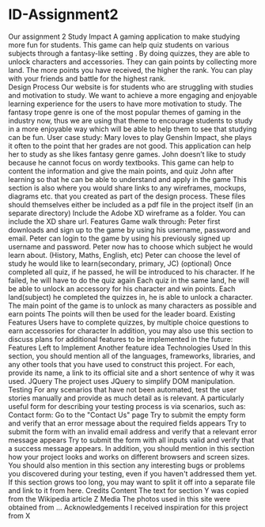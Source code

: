 # ID-Assignment2
Our assignment 2 
Study Impact
A gaming application to make studying more fun for students. This game can help quiz students on various subjects through a fantasy-like setting . By doing quizzes, they are able to unlock characters and accessories. They can gain points by collecting more land. The more points you have received, the higher the rank. You can play with your friends and battle for the highest rank.  
Design Process
Our website is for students who are struggling with studies and motivation to study. We want to achieve a more engaging and enjoyable learning experience for the users to have more motivation to study. The fantasy trope genre is one of the most popular themes of gaming in the industry now, thus we are using that theme to encourage students to study in a more enjoyable way which will be able to help them to see that studying can be fun. 
User case study:
Mary loves to play Genshin Impact, she plays it often to the point that her grades are not good. This application can help her to study as she likes fantasy genre games. 
John doesn’t like to study because he cannot focus on wordy textbooks. This game can help to content the information and give the main points, and quiz John after learning so that he can be able to understand and apply in the game
This section is also where you would share links to any wireframes, mockups, diagrams etc. that you created as part of the design process. These files should themselves either be included as a pdf file in the project itself (in an separate directory) Include the Adobe XD wireframe as a folder. You can include the XD share url.
Features
Game walk through: 
Peter first downloads and sign up to the game by using his username, password and email. 
Peter can login to the game by using his previously signed up username and password. 
Peter now has to choose which subject he would learn about. (History, Maths, English, etc)
Peter can choose the level of study he would like to learn(secondary, primary, JC) (optional)
Once completed all quiz, if he passed, he will be introduced to his character. 
 If he failed, he will have to do the quiz again
Each quiz in the same land, he will be able to unlock an accessory for his character and win points.
Each land(subject) he completed the quizzes in, he is able to unlock a character. 
The main point of the game is to unlock as many characters as possible and earn points
The points will then be used for the leader board. 
Existing Features
Users have to complete quizzes, by multiple choice questions to earn accessories for character
In addition, you may also use this section to discuss plans for additional features to be implemented in the future:
Features Left to Implement
Another feature idea
Technologies Used
In this section, you should mention all of the languages, frameworks, libraries, and any other tools that you have used to construct this project. For each, provide its name, a link to its official site and a short sentence of why it was used.
JQuery
The project uses JQuery to simplify DOM manipulation.
Testing
For any scenarios that have not been automated, test the user stories manually and provide as much detail as is relevant. A particularly useful form for describing your testing process is via scenarios, such as:
Contact form:
Go to the "Contact Us" page
Try to submit the empty form and verify that an error message about the required fields appears
Try to submit the form with an invalid email address and verify that a relevant error message appears
Try to submit the form with all inputs valid and verify that a success message appears.
In addition, you should mention in this section how your project looks and works on different browsers and screen sizes.
You should also mention in this section any interesting bugs or problems you discovered during your testing, even if you haven't addressed them yet.
If this section grows too long, you may want to split it off into a separate file and link to it from here.
Credits
Content
The text for section Y was copied from the Wikipedia article Z
Media
The photos used in this site were obtained from ...
Acknowledgements
I received inspiration for this project from X
